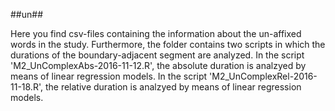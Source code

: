 ##un##

Here you find csv-files containing the information about the un-affixed words in the study.
Furthermore, the folder contains two scripts in which the durations of the boundary-adjacent segment are analyzed.
In the script 'M2_UnComplexAbs-2016-11-12.R', the absolute duration is analzyed by means of linear regression models.
In the script 'M2_UnComplexRel-2016-11-18.R', the relative duration is analzyed by means of linear regression models.
